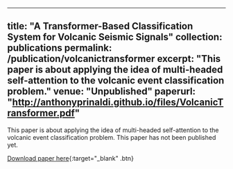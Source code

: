 <!-- ---
title: "Paper Title Number 1"
collection: publications
permalink: /publication/2009-10-01-paper-title-number-1
excerpt: 'This paper is about the number 1. The number 2 is left for future work.'
date: 2009-10-01
venue: 'Journal 1'
paperurl: 'http://academicpages.github.io/files/paper1.pdf'
citation: 'Your Name, You. (2009). &quot;Paper Title Number 1.&quot; <i>Journal 1</i>. 1(1).'
---
This paper is about the number 1. The number 2 is left for future work.

[Download paper here](http://academicpages.github.io/files/paper1.pdf)

Recommended citation: Your Name, You. (2009). "Paper Title Number 1." <i>Journal 1</i>. 1(1). -->

---
title: "A Transformer-Based Classification System for Volcanic Seismic Signals"
collection: publications
permalink: /publication/volcanictransformer
excerpt: "This paper is about applying the idea of multi-headed self-attention to the volcanic event classification problem."
venue: "Unpublished"
paperurl: "http://anthonyprinaldi.github.io/files/VolcanicTransformer.pdf"
---

This paper is about applying the idea of multi-headed self-attention to the volcanic event classification problem. This paper has not been published yet.


[Download paper here](http://anthonyprinaldi.github.io/files/VolcanicTransformer.pdf){:target="\_blank" .btn}